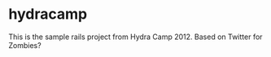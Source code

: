 hydracamp
=========

This is the sample rails project from Hydra Camp 2012. Based on Twitter for Zombies?